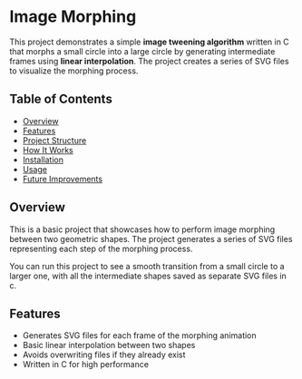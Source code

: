# Image Morphing

This project demonstrates a simple **image tweening algorithm** written in C that morphs a small circle into a large circle by generating intermediate frames using **linear interpolation**. The project creates a series of SVG files to visualize the morphing process.

## Table of Contents
- [Overview](#overview)
- [Features](#features)
- [Project Structure](#project-structure)
- [How It Works](#how-it-works)
- [Installation](#installation)
- [Usage](#usage)
- [Future Improvements](#future-improvements)

## Overview
This is a basic project that showcases how to perform image morphing between two geometric shapes. The project generates a series of SVG files representing each step of the morphing process.

You can run this project to see a smooth transition from a small circle to a larger one, with all the intermediate shapes saved as separate SVG files in c.

## Features
- Generates SVG files for each frame of the morphing animation
- Basic linear interpolation between two shapes
- Avoids overwriting files if they already exist
- Written in C for high performance
